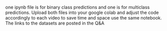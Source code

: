one ipynb file is for binary class predictions and one is for multiclass predictions. Upload both files into your google colab and adjust the code accordingly to each video to save time and space use the same notebook.
The links to the datasets are posted in the Q&A
